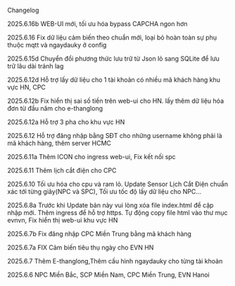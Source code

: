 Changelog

2025.6.16b
WEB-UI mới, tối ưu hóa bypass CAPCHA ngon hơn

2025.6.16
Fix dữ liệu cảm biến theo chuẩn mới, loại bỏ hoàn toàn sự phụ thuộc mqtt và ngaydauky ở config

2025.6.15d
Chuyển đổi phương thức lưu trữ từ Json lỏ sang SQLite để lưu trữ lâu dài tránh lag

2025.6.12d
Hỗ trợ lấy dữ liệu cho 1 tài khoản có nhiều mã khách hàng khu vực HN, CPC

2025.6.12b
Fix hiển thị sai số tiền trên web-ui cho HN. lấy thêm dữ liệu hóa đơn từ đầu năm cho e-thanglong

2025.6.12a
Hỗ trợ 3 pha cho khu vực HN

2025.6.12
Hỗ trợ đăng nhập bằng SĐT cho những username không phải là mã khách hàng, thêm server HCMC

2025.6.11a
Thêm ICON cho ingress web-ui, Fix kết nối spc

2025.6.11
Thêm lịch cắt điện cho CPC

2025.6.10
Tối ưu hóa cho cpu và ram lỏ. Update Sensor Lịch Cắt Điện chuẩn xác tới từng giây(NPC và SPC), Tối ưu tốc độ lấy dữ liệu cho NPC...

2025.6.8a
Trước khi Update bản này vui lòng xóa file index.html để cập nhập mới. Thêm ingress để hỗ trợ https. Tự động copy file html vào thư mục evnvn, Fix hiển thị web-ui khu vực HN

2025.6.7b
Fix đăng nhập CPC Miền Trung bằng mã khách hàng

2025.6.7a
FIX Cảm biến tiêu thụ ngày cho EVN HN

2025.6.7
Thêm E-thanglong,Thêm cấu hình ngaydauky cho từng tài khoản

2025.6.6
NPC Miền Bắc, SCP Miền Nam, CPC Miền Trung, EVN Hanoi

